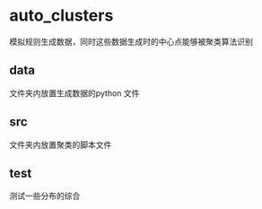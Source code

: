 # auto_clusters
模拟规则生成数据，同时这些数据生成时的中心点能够被聚类算法识别
## data 
文件夹内放置生成数据的python 文件
## src
文件夹内放置聚类的脚本文件
## test
测试一些分布的综合



